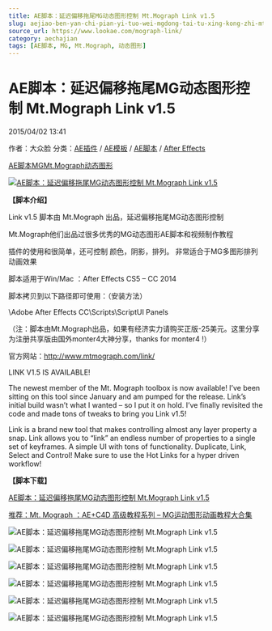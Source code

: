 ```yaml
---
title: AE脚本：延迟偏移拖尾MG动态图形控制 Mt.Mograph Link v1.5
slug: aejiao-ben-yan-chi-pian-yi-tuo-wei-mgdong-tai-tu-xing-kong-zhi-mt-mograph-link-v1-5
source_url: https://www.lookae.com/mograph-link/
category: aechajian
tags: [AE脚本, MG, Mt.Mograph, 动态图形]
---
```

# AE脚本：延迟偏移拖尾MG动态图形控制 Mt.Mograph Link v1.5

2015/04/02 13:41

作者：大众脸
分类：[AE插件](https://www.lookae.com/after-effects/aechajian/) / [AE模板](https://www.lookae.com/after-effects/other-after-effects/) / [AE脚本](https://www.lookae.com/after-effects/aescripts/) / [After Effects](https://www.lookae.com/after-effects/)

[AE脚本](https://www.lookae.com/tag/ae%e8%84%9a%e6%9c%ac/)[MG](https://www.lookae.com/tag/mg/)[Mt.Mograph](https://www.lookae.com/tag/mt-mograph/)[动态图形](https://www.lookae.com/tag/%e5%8a%a8%e6%80%81%e5%9b%be%e5%bd%a2/)

[![AE脚本：延迟偏移拖尾MG动态图形控制 Mt.Mograph Link v1.5](https://www.lookae.com/wp-content/uploads/2015/04/Mograph-Link.jpg "AE脚本：延迟偏移拖尾MG动态图形控制 Mt.Mograph Link v1.5-LookAE.com")](https://www.lookae.com/wp-content/uploads/2015/04/Mograph-Link.jpg)

**【脚本介绍】**

Link v1.5 脚本由 Mt.Mograph 出品，延迟偏移拖尾MG动态图形控制

Mt.Mograph他们出品过很多优秀的MG动态图形AE脚本和视频制作教程

插件的使用和很简单，还可控制 颜色，阴影，排列。 非常适合于MG多图形排列动画效果

脚本适用于Win/Mac ：After Effects CS5 – CC 2014

脚本拷贝到以下路径即可使用：（安装方法）

\Adobe After Effects CC\Scripts\ScriptUI Panels

（注：脚本由Mt.Mograph出品，如果有经济实力请购买正版-25美元。这里分享为注册共享版由国外monter4大神分享，thanks for monter4 !）

官方网站：http://www.mtmograph.com/link/

LINK V1.5 IS AVAILABLE!

The newest member of the Mt. Mograph toolbox is now available! I’ve been sitting on this tool since January and am pumped for the release. Link’s initial build wasn’t what I wanted – so I put it on hold. I’ve finally revisited the code and made tons of tweaks to bring you Link v1.5!

Link is a brand new tool that makes controlling almost any layer property a snap. Link allows you to “link” an endless number of properties to a single set of keyframes. A simple UI with tons of functionality. Duplicate, Link, Select and Control! Make sure to use the Hot Links for a hyper driven workflow!

**【脚本下载】**

[AE脚本：延迟偏移拖尾MG动态图形控制 Mt.Mograph Link v1.5](https://www.400gb.com/file/89510437)

[推荐：Mt. Mograph ：AE+C4D 高级教程系列 – MG运动图形动画教程大合集](https://www.lookae.com/mtmograph/)

![AE脚本：延迟偏移拖尾MG动态图形控制 Mt.Mograph Link v1.5](http://static1.squarespace.com/static/5344a472e4b092b8f017d821/54deeb00e4b0a566f11e8a8d/54dfddb9e4b0cb82a5a5a190/1423957511213/Link_ex1.gif?format=500w "AE脚本：延迟偏移拖尾MG动态图形控制 Mt.Mograph Link v1.5-LookAE.com")

![AE脚本：延迟偏移拖尾MG动态图形控制 Mt.Mograph Link v1.5](http://static1.squarespace.com/static/5344a472e4b092b8f017d821/54deeb00e4b0a566f11e8a8d/54dfe186e4b00965efc28f77/1423958523501/Link_ex3.gif?format=500w "AE脚本：延迟偏移拖尾MG动态图形控制 Mt.Mograph Link v1.5-LookAE.com")

![AE脚本：延迟偏移拖尾MG动态图形控制 Mt.Mograph Link v1.5](http://static1.squarespace.com/static/5344a472e4b092b8f017d821/54deeb00e4b0a566f11e8a8d/54dfdefae4b0902efd5bd556/1423957796653/Link_ex2.gif?format=500w "AE脚本：延迟偏移拖尾MG动态图形控制 Mt.Mograph Link v1.5-LookAE.com")

![AE脚本：延迟偏移拖尾MG动态图形控制 Mt.Mograph Link v1.5](http://static1.squarespace.com/static/5344a472e4b092b8f017d821/54deeb00e4b0a566f11e8a8d/54dfe3f9e4b0bb15dca58461/1423959134048/link_ex4.gif?format=500w "AE脚本：延迟偏移拖尾MG动态图形控制 Mt.Mograph Link v1.5-LookAE.com")

![AE脚本：延迟偏移拖尾MG动态图形控制 Mt.Mograph Link v1.5](http://static1.squarespace.com/static/5344a472e4b092b8f017d821/54deeb00e4b0a566f11e8a8d/54dfe6e2e4b0406fb3d5d65e/1423959882240/Link_ex5.gif?format=500w "AE脚本：延迟偏移拖尾MG动态图形控制 Mt.Mograph Link v1.5-LookAE.com")

![AE脚本：延迟偏移拖尾MG动态图形控制 Mt.Mograph Link v1.5](http://static1.squarespace.com/static/5344a472e4b092b8f017d821/54deeb00e4b0a566f11e8a8d/54e01025e4b00d4519ace397/1423970455245/link_ex6.gif?format=500w "AE脚本：延迟偏移拖尾MG动态图形控制 Mt.Mograph Link v1.5-LookAE.com")
